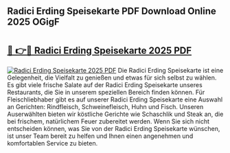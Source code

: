 ## Radici Erding Speisekarte PDF Download Online 2025 OGigF

# <h2><a href="http://gcaxl1j.nevu.top/?p=Radici+Erding+Speisekarte">🔗 👉🔴 Radici Erding Speisekarte 2025 PDF</a></h2>

[![Radici Erding Speisekarte 2025 PDF](https://i.imgur.com/dBaPXMq.png)](http://gcaxl1j.nevu.top/?p=Radici+Erding+Speisekarte)
Die Radici Erding Speisekarte ist eine Gelegenheit, die Vielfalt zu genießen und etwas für sich selbst zu wählen. Es gibt viele frische Salate auf der Radici Erding Speisekarte unseres Restaurants, die Sie in unserem speziellen Bereich finden können. Für Fleischliebhaber gibt es auf unserer Radici Erding Speisekarte eine Auswahl an Gerichten: Rindfleisch, Schweinefleisch, Huhn und Fisch. Unseren Auserwählten bieten wir köstliche Gerichte wie Schaschlik und Steak an, die bei frischem, natürlichem Feuer zubereitet werden. Wenn Sie sich nicht entscheiden können, was Sie von der Radici Erding Speisekarte wünschen, ist unser Team bereit zu helfen und Ihnen einen angenehmen und komfortablen Service zu bieten.
